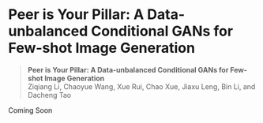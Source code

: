 # Peer is Your Pillar: A Data-unbalanced Conditional GANs for Few-shot Image Generation


> **Peer is Your Pillar: A Data-unbalanced Conditional GANs for Few-shot Image Generation** <br>
> Ziqiang Li, Chaoyue Wang, Xue Rui, Chao Xue, Jiaxu Leng, Bin Li, and Dacheng Tao <br>



Coming Soon
